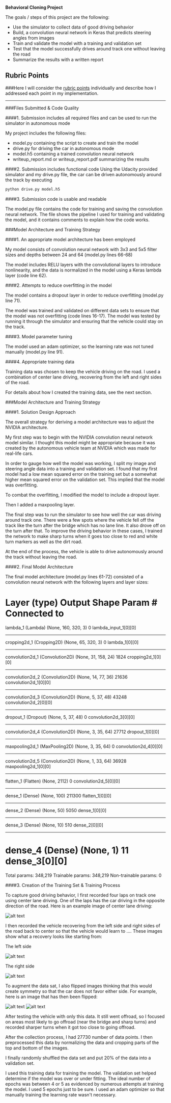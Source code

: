 **Behavioral Cloning Project**

The goals / steps of this project are the following:
* Use the simulator to collect data of good driving behavior
* Build, a convolution neural network in Keras that predicts steering angles from images
* Train and validate the model with a training and validation set
* Test that the model successfully drives around track one without leaving the road
* Summarize the results with a written report


[//]: # (Image References)

[image1]: ./examples/center.png "Centered Driving"
[image2]: ./examples/left.png "Left Side Recovery"
[image3]: ./examples/right.png "Right Side Recovery"
[image4]: ./examples/camera.jpg "Normal Image"
[image5]: ./examples/flip.jpg "Flipped Image"

## Rubric Points
###Here I will consider the [rubric points](https://review.udacity.com/#!/rubrics/432/view) individually and describe how I addressed each point in my implementation.  

---
###Files Submitted & Code Quality

####1. Submission includes all required files and can be used to run the simulator in autonomous mode

My project includes the following files:
* model.py containing the script to create and train the model
* drive.py for driving the car in autonomous mode
* model.h5 containing a trained convolution neural network 
* writeup_report.md or writeup_report.pdf summarizing the results

####2. Submission includes functional code
Using the Udacity provided simulator and my drive.py file, the car can be driven autonomously around the track by executing 
```sh
python drive.py model.h5
```

####3. Submission code is usable and readable

The model.py file contains the code for training and saving the convolution neural network. The file shows the pipeline I used for training and validating the model, and it contains comments to explain how the code works.

###Model Architecture and Training Strategy

####1. An appropriate model architecture has been employed

My model consists of convolution neural network with 3x3 and 5x5 filter sizes and depths between 24 and 64 (model.py lines 66-68) 

The model includes RELU layers with the convolutional layers to introduce nonlinearity, and the data is normalized in the model using a Keras lambda layer (code line 62). 

####2. Attempts to reduce overfitting in the model

The model contains a dropout layer in order to reduce overfitting (model.py line 71). 

The model was trained and validated on different data sets to ensure that the model was not overfitting (code lines 16-17). The model was tested by running it through the simulator and ensuring that the vehicle could stay on the track.

####3. Model parameter tuning

The model used an adam optimizer, so the learning rate was not tuned manually (model.py line 91).

####4. Appropriate training data

Training data was chosen to keep the vehicle driving on the road. I used a combination of center lane driving, recovering from the left and right sides of the road.

For details about how I created the training data, see the next section. 

###Model Architecture and Training Strategy

####1. Solution Design Approach

The overall strategy for deriving a model architecture was to adjust the NVIDIA architecture.

My first step was to begin with the NVIDIA convolution neural network model similar. I thought this model might be appropriate because it was created by the autonomous vehicle team at NVIDIA which was made for real-life cars.

In order to gauge how well the model was working, I split my image and steering angle data into a training and validation set. I found that my first model had a low mean squared error on the training set but a somewhat higher mean squared error on the validation set. This implied that the model was overfitting. 

To combat the overfitting, I modified the model to include a dropout layer.

Then I added a maxpooling layer.

The final step was to run the simulator to see how well the car was driving around track one. There were a few spots where the vehicle fell off the track like the turn after the bridge which has no lane line. It also drove off on the turn after that. To improve the driving behavior in these cases, I trained the network to make sharp turns when it goes too close to red and white turn markers as well as the dirt road. 

At the end of the process, the vehicle is able to drive autonomously around the track without leaving the road.

####2. Final Model Architecture

The final model architecture (model.py lines 61-72) consisted of a convolution neural network with the following layers and layer sizes:

Layer (type)                     Output Shape          Param #     Connected to
=======================================================================================
lambda_1 (Lambda)                (None, 160, 320, 3)   0           lambda_input_1[0][0]
____________________________________________________________________________________________________
cropping2d_1 (Cropping2D)        (None, 65, 320, 3)    0           lambda_1[0][0]
____________________________________________________________________________________________________
convolution2d_1 (Convolution2D)  (None, 31, 158, 24)   1824        cropping2d_1[0][0]
____________________________________________________________________________________________________
convolution2d_2 (Convolution2D)  (None, 14, 77, 36)    21636       convolution2d_1[0][0]
____________________________________________________________________________________________________
convolution2d_3 (Convolution2D)  (None, 5, 37, 48)     43248       convolution2d_2[0][0]
____________________________________________________________________________________________________
dropout_1 (Dropout)              (None, 5, 37, 48)     0           convolution2d_3[0][0]
____________________________________________________________________________________________________
convolution2d_4 (Convolution2D)  (None, 3, 35, 64)     27712       dropout_1[0][0]
____________________________________________________________________________________________________
maxpooling2d_1 (MaxPooling2D)    (None, 3, 35, 64)     0           convolution2d_4[0][0]
____________________________________________________________________________________________________
convolution2d_5 (Convolution2D)  (None, 1, 33, 64)     36928       maxpooling2d_1[0][0]
____________________________________________________________________________________________________
flatten_1 (Flatten)              (None, 2112)          0           convolution2d_5[0][0]
____________________________________________________________________________________________________
dense_1 (Dense)                  (None, 100)           211300      flatten_1[0][0]
____________________________________________________________________________________________________
dense_2 (Dense)                  (None, 50)            5050        dense_1[0][0]
____________________________________________________________________________________________________
dense_3 (Dense)                  (None, 10)            510         dense_2[0][0]
____________________________________________________________________________________________________
dense_4 (Dense)                  (None, 1)             11          dense_3[0][0]
=======================================================================================
Total params: 348,219
Trainable params: 348,219
Non-trainable params: 0

####3. Creation of the Training Set & Training Process

To capture good driving behavior, I first recorded four laps on track one using center lane driving. One of the laps has the car driving in the opposite direction of the road. Here is an example image of center lane driving:

![alt text][image1]

I then recorded the vehicle recovering from the left side and right sides of the road back to center so that the vehicle would learn to .... These images show what a recovery looks like starting from:

The left side

![alt text][image2]

The right side

![alt text][image3]

To augment the data sat, I also flipped images thinking that this would create symmetry so that the car does not favor either side. For example, here is an image that has then been flipped:

![alt text][image4]
![alt text][image5]

After testing the vehicle with only this data. It still went offroad, so I focused on areas most likely to go offroad (near the bridge and sharp turns) and recorded sharper turns when it got too close to going offroad.

After the collection process, I had 27730 number of data points. I then preprocessed this data by normalizing the data and cropping parts of the top and bottom of the images.


I finally randomly shuffled the data set and put 20% of the data into a validation set. 

I used this training data for training the model. The validation set helped determine if the model was over or under fitting. The ideal number of epochs was between 4 or 5 as evidenced by numerous attempts at training the model. I used 5 epochs just to be sure. I used an adam optimizer so that manually training the learning rate wasn't necessary.
